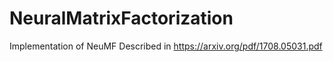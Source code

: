 # NeuralMatrixFactorization

Implementation of NeuMF Described in https://arxiv.org/pdf/1708.05031.pdf

